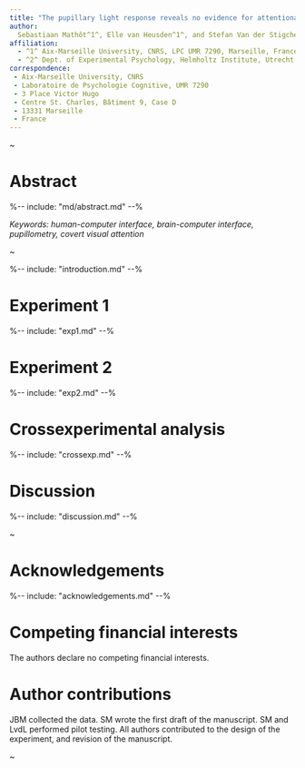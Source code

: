 ```yaml
---
title: "The pupillary light response reveals no evidence for attentional capture by the content of visual working memory (but maybe inhibition)"
author:
  Sebastiaan Mathôt^1^, Elle van Heusden^1^, and Stefan Van der Stigchel^2^
affiliation:
  - ^1^ Aix-Marseille University, CNRS, LPC UMR 7290, Marseille, France
  - ^2^ Dept. of Experimental Psychology, Helmholtz Institute, Utrecht University, The Netherlands
correspondence:
 - Aix-Marseille University, CNRS
 - Laboratoire de Psychologie Cognitive, UMR 7290
 - 3 Place Victor Hugo
 - Centre St. Charles, Bâtiment 9, Case D
 - 13331 Marseille
 - France
---
```


~

# Abstract

%-- include: "md/abstract.md" --%

*Keywords: human-computer interface, brain-computer interface, pupillometry, covert visual attention*

~

%-- include: "introduction.md" --%

# Experiment 1

%-- include: "exp1.md" --%

# Experiment 2

%-- include: "exp2.md" --%

# Crossexperimental analysis

%-- include: "crossexp.md" --%

# Discussion

%-- include: "discussion.md" --%

~

# Acknowledgements

%-- include: "acknowledgements.md" --%

# Competing financial interests

The authors declare no competing financial interests.

# Author contributions

JBM collected the data. SM wrote the first draft of the manuscript. SM and LvdL performed pilot testing. All authors contributed to the design of the experiment, and revision of the manuscript.

~
